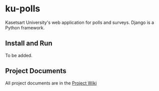 # ku-polls
Kasetsart University's web application for polls and surveys. Django is a Python framework.

## Install and Run
To be added.

## Project Documents
All project documents are in the [Project Wiki](../../wiki/Home)
